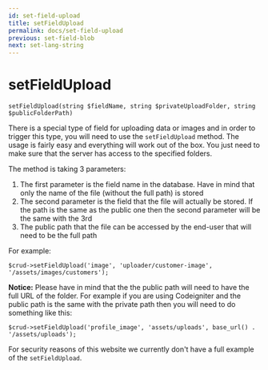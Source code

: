 ```yaml
---
id: set-field-upload
title: setFieldUpload
permalink: docs/set-field-upload
previous: set-field-blob
next: set-lang-string
---
```


# setFieldUpload


<pre><code class="php">setFieldUpload(string $fieldName, string $privateUploadFolder, string $publicFolderPath)</code></pre>
There is a special type of field for uploading data or images and in order to trigger this type, you will need to use the <code>setFieldUpload</code> method. The usage is fairly easy and everything will work out of the box. You just need to make sure that the server has access to the specified folders.

The method is taking 3 parameters:
<ol>
	<li>The first parameter is the field name in the database. Have in mind that only the name of the file (without the full path) is stored</li>
	<li>The second parameter is the field that the file will actually be stored. If the path is the same as the public one then the second parameter will be the same with the 3rd</li>
	<li>The public path that the file can be accessed by the end-user that will need to be the full path</li>
</ol>

For example:
<pre><code class="php">$crud->setFieldUpload('image', 'uploader/customer-image', '/assets/images/customers');</code></pre>

<strong>Notice:</strong> Please have in mind that the the public path will need to have the full URL of the folder. For example if you are using Codeigniter and the public path is the same with the private path then you will need to do something like this:

<pre><code class="php">$crud->setFieldUpload('profile_image', 'assets/uploads', base_url() . '/assets/uploads');</code></pre>

For security reasons of this website we currently don't have a full example of the <code>setFieldUpload</code>.
